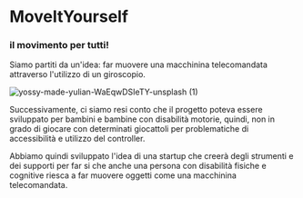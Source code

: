 # MoveItYourself
### il movimento per tutti!

Siamo partiti da un'idea: far muovere una macchinina telecomandata attraverso l'utilizzo di un giroscopio. 

![yossy-made-yulian-WaEqwDSIeTY-unsplash (1)](https://user-images.githubusercontent.com/117916840/203807892-709c1759-c78b-4bd7-ab3b-025e75048385.jpg)

Successivamente, ci siamo resi conto che il progetto poteva essere sviluppato per bambini e bambine con disabilità motorie, quindi, non in grado di giocare con determinati giocattoli per problematiche di accessibilità e utilizzo del controller.

Abbiamo quindi sviluppato l'idea di una startup che creerà degli strumenti e dei supporti per far si che anche una persona con disabilità fisiche e cognitive riesca a far muovere oggetti come una macchinina telecomandata.


